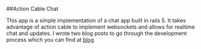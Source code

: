 ##Action Cable Chat

This app is a simple implementation of a chat app built in rails 5. It takes advantage of action cable to implement websockets and allows for realtime chat and updates. I wrote two blog posts to go through the development process which you can find at [blog](http://blog.tomyancey.me)
